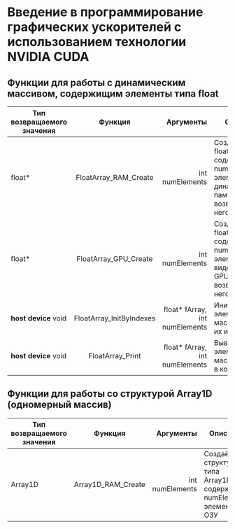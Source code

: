 # Введение в программирование графических ускорителей с использованием технологии NVIDIA CUDA

## Функции для работы с динамическим массивом, содержищим элементы типа float

| Тип возвращаемого значения | Функция | Аргументы  | Описание |
| ------------- |:-------------:| -----:|---|
| float* | FloatArray_RAM_Create | int numElements | Создаёт массив float, содержащий numElements элементов, в динамической памяти и возвращает на него указатель |
| float* | FloatArray_GPU_Create | int numElements | Создаёт массив float, содержащий numElements элементов, в видеопамяти GPU и возвращает на него указатель |
| __host__ __device__ void | FloatArray_InitByIndexes | float* fArray, int numElements | Инициализирует элементы массива fArray их индексами |
| __host__ __device__ void |FloatArray_Print | float* fArray, int numElements | Выводит элементы массива fArray в консоль |


## Функции для работы со структурой Array1D (одномерный массив) 

| Тип возвращаемого значения | Функция | Аргументы  | Описание |
| ------------- |:-------------:| -----:|---|
| Array1D | Array1D_RAM_Create | int numElements | Создаёт структуру типа Array1D, содержащую numElements элементов, в ОЗУ |